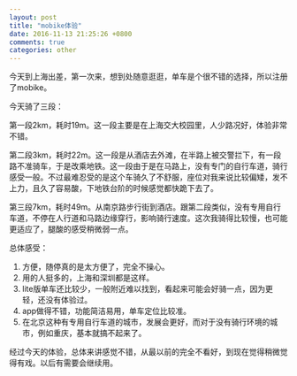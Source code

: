 ```yaml
---
layout: post
title: "mobike体验"
date: 2016-11-13 21:25:26 +0800
comments: true
categories: other
---
```

今天到上海出差，第一次来，想到处随意逛逛，单车是个很不错的选择，所以注册了mobike。

今天骑了三段：

第一段2km，耗时19m。这一段主要是在上海交大校园里，人少路况好，体验非常不错。

第二段3km，耗时22m。这一段是从酒店去外滩，在半路上被交警拦下，有一段路不准骑车，于是改乘地铁。这一段由于是在马路上，没有专门的自行车道，骑行感受一般。不过最难忍受的是这个车骑久了不舒服，座位对我来说比较偏矮，发不上力，且久了容易酸，下地铁台阶的时候感觉都快跪下去了。

第三段7km，耗时49m。从南京路步行街到酒店。跟第二段类似，没有专用自行车道，不停在人行道和马路边缘穿行，影响骑行速度。这次我骑得比较慢，也可能更适应了，腿酸的感受稍微弱一点。

总体感受：
1. 方便，随停真的是太方便了，完全不操心。
2. 用的人挺多的，上海和深圳都是这样。
3. lite版单车还比较少，一般附近难以找到，看起来可能会好骑一点，因为更轻，还没有体验过。
4. app做得不错，功能简洁易用，单车定位比较准。
5. 在北京这种有专用自行车道的城市，发展会更好，而对于没有骑行环境的城市，例如重庆，基本就搞不起来了。

经过今天的体验，总体来讲感觉不错，从最以前的完全不看好，到现在觉得稍微觉得有戏。以后有需要会继续用。
